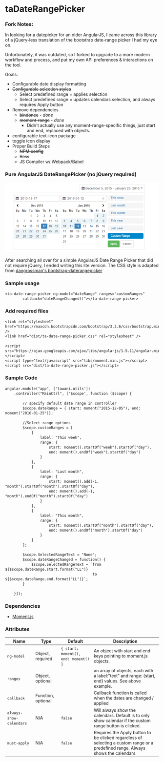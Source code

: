 # taDateRangePicker

### Fork Notes:
In looking for a datepicker for an older AngularJS, I came across this library of a jQuery-less translation of the bootstrap date-range picker I had my eye on.

Unfortunately, it was outdated, so I forked to upgrade to a more modern workflow and process, and put my own API preferences & interactions on the tool.

Goals:

- Configurable date display formatting
- ~~Configurable selection styles~~
  - Select predefined range = applies selection
  - Select predefined range = updates calendars selection, and always requires Apply button
- ~~Remove dependencies~~
  - ~~bindonce~~ _- done_
  - ~~moment-range~~ _- done_
    - Didn't actually use any moment-range-specific things, just start and end, replaced with objects.
- configurable text-icon package
- toggle icon display
- Proper Build Steps
  - ~~NPM config~~
  - ~~Sass~~
  - JS Compiler w/ Webpack/Babel



### Pure AngularJS DateRangePicker (no jQuery required)

![alt tag](pure-angular-date-range-picker.png)

After searching all over for a simple AngularJS Date Range Picker that did not require jQuery, I ended writing this lite version. The CSS style is adapted from [dangrossman's bootstrap-daterangepicker](https://github.com/dangrossman/bootstrap-daterangepicker)

### Sample usage

    <ta-date-range-picker ng-model="dateRange" ranges="customRanges"
            callback="dateRangeChanged()"></ta-date-range-picker>

### Add required files

    <link rel="stylesheet" href="https://maxcdn.bootstrapcdn.com/bootstrap/3.3.6/css/bootstrap.min.css" />
    <link href="dist/ta-date-range-picker.css" rel="stylesheet" />

    <script src="https://ajax.googleapis.com/ajax/libs/angularjs/1.5.11/angular.min.js"></script>
    <script type="text/javascript" src="libs/moment.min.js"></script>
    <script src="dist/ta-date-range-picker.js"></script>

### Sample Code

    angular.module("app", ['tawani.utils'])
        .controller("MainCtrl", ['$scope', function ($scope) {

            // specify default date range in controller
            $scope.dateRange = { start: moment("2015-12-05"), end: moment("2016-01-25")};

            //Select range options
            $scope.customRanges = [
                {
                    label: "This week",
                    range: {
                        start: moment().startOf("week").startOf("day"),
                        end: moment().endOf("week").startOf("day")
                    }
                },
                {
                    label: "Last month",
                    range: {
                        start: moment().add(-1, "month").startOf("month").startOf("day"),
                        end: moment().add(-1, "month").endOf("month").startOf("day")
                    }
                },
                {
                    label: "This month",
                    range: {
                        start: moment().startOf("month").startOf("day"),
                        end: moment().endOf("month").startOf("day")
                    }
                }
            ];

            $scope.SelectedRangeText = "None";
            $scope.dateRangeChanged = function() {
                $scope.SelectedRangeText = `from  ${$scope.dateRange.start.format("LL")}
                                            to ${$scope.dateRange.end.format("LL")}`;
            }

        }]);

### Dependencies

- [Moment.js](https://github.com/moment/moment)

### Attributes

| Name                    | Type               | Default                              | Description                                                                                                                       |
| ----------------------- | ------------------ | ------------------------------------ | --------------------------------------------------------------------------------------------------------------------------------- |
| `ng-model`              | Object, required   | `{ start: moment(), end: moment() }` | An object with start and end keys pointing to moment.js objects.                                                                  |
| `ranges`                | Object, optional   |                                      | an array of objects, each with a label:"text" and range: {start, end} values. See above example.                                  |
| `callback`              | Function, optional |                                      | Callback function is called when the dates are changed / applied                                                                  |
| `always-show-calendars` | N/A                | `false`                              | Will always show the calendars. Default is to only show calendar if the custom range button is clicked.                           |
| `must-apply`            | N/A                | `false`                              | Requires the Apply button to be clicked regardless of selecting a custom range or a predefined range. Always shows the calendars. |
